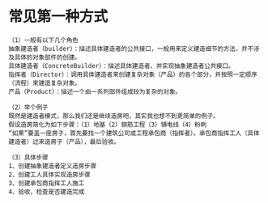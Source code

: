 #  常见第一种方式
    （1）一般有以下几个角色
    抽象建造者（builder）：描述具体建造者的公共接口，一般用来定义建造细节的方法，并不涉及具体的对象部件的创建。
    具体建造者（ConcreteBuilder）：描述具体建造者，并实现抽象建造者公共接口。
    指挥者（Director）：调用具体建造者来创建复杂对象（产品）的各个部分，并按照一定顺序（流程）来建造复杂对象。
    产品（Product）：描述一个由一系列部件组成较为复杂的对象。
    
    （2）举个例子
    既然是建造者模式，那么我们还是继续造房吧，其实我也想不到更简单的例子。
    假设造房简化为如下步骤：（1）地基（2）钢筋工程（3）铺电线（4）粉刷
    “如果”要盖一座房子，首先要找一个建筑公司或工程承包商（指挥者）。承包商指挥工人（具体建造者）过来造房子（产品），最后验收。
    
    （3）具体步骤
    1、创建抽象建造者定义造房步骤
    2、创建工人具体实现造房步骤
    3、创建承包商指挥工人施工
    4、验收，检查是否建造完成
    
